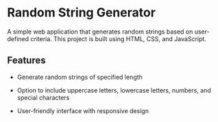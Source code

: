 
# Random String Generator

A simple web application that generates random strings based on user-defined criteria. This project is built using HTML, CSS, and JavaScript.

## Features

-   Generate random strings of specified length
    
-   Option to include uppercase letters, lowercase letters, numbers, and special characters
    
-   User-friendly interface with responsive design
